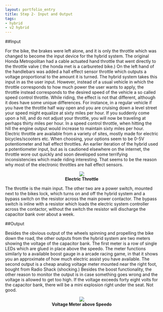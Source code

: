```yaml
---
layout: portfolio_entry
title: Step 2- Input and Output
tags:
- hybrid
- v2 hybrid
---
```


##Input

  For the bike, the brakes were left alone, and it is only the throttle which was changed to become the input device for the hybrid system. The original Honda Metropolitan had a cable actuated hand throttle that went directly to the throttle valve ( the honda met is a carbureted bike.) On the left hand of the handlebars was added a hall effect sensor throttle which outputs a voltage proportional to the amount it is turned. The hybrid system takes this input in as the user input.
However, instead of a usual vehicle in which the throttle corresponds to how much power the user wants to apply, the throttle instead corresponds to the desired speed of the vehicle a so called speed control throttle. While riding, the effect is not that different, although it does have some unique differences. For instance, in a regular vehicle if you have the throttle half way open and you are cruising down a level street your speed might equalize at sixty miles per hour. If you suddenly come upon a hill, and do not adjust your throttle, you will now be traveling at perhaps thirty miles per hour. In a speed control throttle, when hitting the hill the engine output would increase to maintain sixty miles per hour.
Electric throttle are available from a variety of sites, mostly made for electric bicycles/scooters etc. When choosing, your options seem to be 0-5V potentiometer and hall effect throttles. An earlier iteration of the hybrid used a potentiometer input, but as is cautioned elsewhere on the internet, the throttle wore out quickly and soon developed some terrifying inconsistencies which made riding interesting. That seems to be the reason why most of the electronic throttles are hall effect sensors.

<div style="text-align:center"><img src ="../../img/EletricThrottle.jpeg" /> <br> <b>Electric Throttle</b></div>

  The throttle is the main input. The other two are a power switch, mounted next to the bikes lock, which turns on and off the hybrid system and a bypass switch on the resistor across the main power contactor. The bypass switch is inline with a resistor which loads the electric system controller across the contactor, without the switch the resistor will discharge the capacitor bank over about a week.

##Output

Besides the obvious output of the wheels spinning and propelling the bike down the road, the other outputs from the hybrid system are two meters showing the voltage of the capacitor bank. The first meter is a row of single LEDs which are glued in place above the speedo. The meter functions similarly to a available boost gauge in a arcade racing game, in that it shows you an approximate of how much electric assist you have available. The second output is a cheap analog voltage meter mounted near the right foot, bought from Radio Shack (shocking.) Besides the boost functionality, the other reason to monitor the output is in case something goes wrong and the voltage is allowed to get too high. If the voltage exceeds forty eight volts for the capacitor bank, there will be a mini explosion right under the seat. Not good.

<div style="text-align:center"><img src ="../../img/Speedo.png" /> <br> <b>Voltage Meter above Speedo</b></div>
